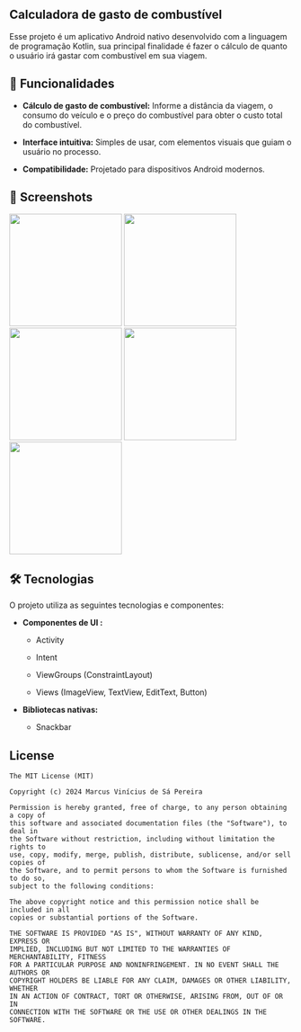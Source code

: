 ## Calculadora de gasto de combustível
Esse projeto é um aplicativo Android nativo desenvolvido com a linguagem de programação Kotlin, sua principal finalidade é fazer o cálculo de quanto o usuário irá gastar com combustível em sua viagem.


## 🚀 Funcionalidades

- **Cálculo de gasto de combustível:** Informe a distância da viagem, o consumo do veículo e o preço do combustível para obter o custo total do combustível.

- **Interface intuitiva:** Simples de usar, com elementos visuais que guiam o usuário no processo.

- **Compatibilidade:** Projetado para dispositivos Android modernos.

## :camera_flash: Screenshots
<!-- You can add more screenshots here if you like -->
<img src="https://github.com/user-attachments/assets/0dba0540-89f7-48a2-8231-22a28ad41922" width=200/>
<img src="https://github.com/user-attachments/assets/01dd8b87-7b61-4e4c-8276-8339cb9a2be0" width=200/>
<img src="https://github.com/user-attachments/assets/1a9e0c78-99e3-4fe2-9ddc-b2b0dcad1fd2" width=200/>
<img src="https://github.com/user-attachments/assets/c4399f93-ebb3-4474-9c28-d394bbe590e4" width=200/>
<img src="https://github.com/user-attachments/assets/46a681ad-ccf0-4f5b-b010-3c7c01f15ae0" width=200/>



## 🛠️ Tecnologias
O projeto utiliza as seguintes tecnologias e componentes:

- **Componentes de UI :**

    - Activity

    - Intent

    - ViewGroups (ConstraintLayout)

    - Views (ImageView, TextView, EditText, Button)

- **Bibliotecas nativas:**

    - Snackbar


## License
```
The MIT License (MIT)

Copyright (c) 2024 Marcus Vinícius de Sá Pereira

Permission is hereby granted, free of charge, to any person obtaining a copy of
this software and associated documentation files (the "Software"), to deal in
the Software without restriction, including without limitation the rights to
use, copy, modify, merge, publish, distribute, sublicense, and/or sell copies of
the Software, and to permit persons to whom the Software is furnished to do so,
subject to the following conditions:

The above copyright notice and this permission notice shall be included in all
copies or substantial portions of the Software.

THE SOFTWARE IS PROVIDED "AS IS", WITHOUT WARRANTY OF ANY KIND, EXPRESS OR
IMPLIED, INCLUDING BUT NOT LIMITED TO THE WARRANTIES OF MERCHANTABILITY, FITNESS
FOR A PARTICULAR PURPOSE AND NONINFRINGEMENT. IN NO EVENT SHALL THE AUTHORS OR
COPYRIGHT HOLDERS BE LIABLE FOR ANY CLAIM, DAMAGES OR OTHER LIABILITY, WHETHER
IN AN ACTION OF CONTRACT, TORT OR OTHERWISE, ARISING FROM, OUT OF OR IN
CONNECTION WITH THE SOFTWARE OR THE USE OR OTHER DEALINGS IN THE SOFTWARE.
```
